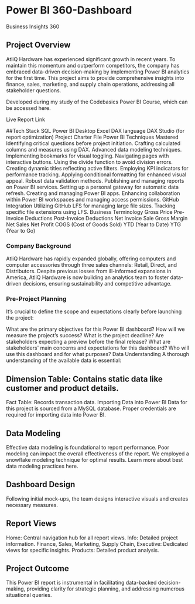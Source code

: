 # Power BI 360-Dashboard
Business Insights 360
## Project Overview
AtliQ Hardware has experienced significant growth in recent years. To maintain this momentum and outperform competitors, the company has embraced data-driven decision-making by implementing Power BI analytics for the first time. This project aims to provide comprehensive insights into finance, sales, marketing, and supply chain operations, addressing all stakeholder questions.

Developed during my study of the Codebasics Power BI Course, which can be accessed here.

Live Report Link

##Tech Stack
SQL
Power BI Desktop
Excel
DAX language
DAX Studio (for report optimization)
Project Charter File
Power BI Techniques Mastered
Identifying critical questions before project initiation.
Crafting calculated columns and measures using DAX.
Advanced data modeling techniques.
Implementing bookmarks for visual toggling.
Navigating pages with interactive buttons.
Using the divide function to avoid division errors.
Creating dynamic titles reflecting active filters.
Employing KPI indicators for performance tracking.
Applying conditional formatting for enhanced visual appeal.
Robust data validation methods.
Publishing and managing reports on Power BI services.
Setting up a personal gateway for automatic data refresh.
Creating and managing Power BI apps.
Enhancing collaboration within Power BI workspaces and managing access permissions.
GitHub Integration
Utilizing GitHub LFS for managing large file sizes.
Tracking specific file extensions using LFS.
Business Terminology
Gross Price
Pre-Invoice Deductions
Post-Invoice Deductions
Net Invoice Sale
Gross Margin
Net Sales
Net Profit
COGS (Cost of Goods Sold)
YTD (Year to Date)
YTG (Year to Go)
### Company Background
AtliQ Hardware has rapidly expanded globally, offering computers and computer accessories through three sales channels: Retail, Direct, and Distributors. Despite previous losses from ill-informed expansions in America, AtliQ Hardware is now building an analytics team to foster data-driven decisions, ensuring sustainability and competitive advantage.

### Pre-Project Planning
It’s crucial to define the scope and expectations clearly before launching the project:

What are the primary objectives for this Power BI dashboard?
How will we measure the project’s success?
What is the project deadline?
Are stakeholders expecting a preview before the final release?
What are stakeholders' main concerns and expectations for this dashboard?
Who will use this dashboard and for what purposes?
Data Understanding
A thorough understanding of the available data is essential:

## Dimension Table: Contains static data like customer and product details.
Fact Table: Records transaction data.
Importing Data into Power BI
Data for this project is sourced from a MySQL database. Proper credentials are required for importing data into Power BI.

## Data Modeling
Effective data modeling is foundational to report performance. Poor modeling can impact the overall effectiveness of the report. We employed a snowflake modeling technique for optimal results. Learn more about best data modeling practices here.

## Dashboard Design
Following initial mock-ups, the team designs interactive visuals and creates necessary measures.

## Report Views
Home: Central navigation hub for all report views.
Info: Detailed project information.
Finance, Sales, Marketing, Supply Chain, Executive: Dedicated views for specific insights.
Products: Detailed product analysis.
## Project Outcome
This Power BI report is instrumental in facilitating data-backed decision-making, providing clarity for strategic planning, and addressing numerous situational queries.

